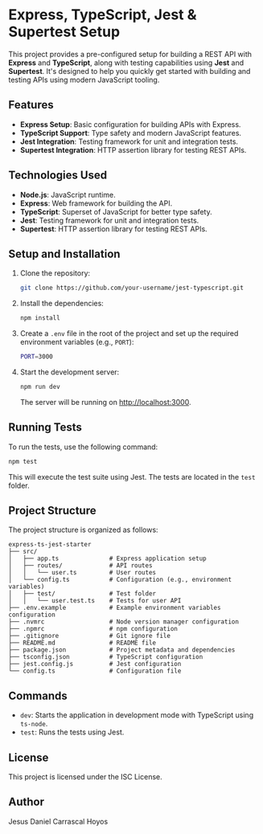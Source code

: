 # Express, TypeScript, Jest & Supertest Setup

This project provides a pre-configured setup for building a REST API with **Express** and **TypeScript**, along with testing capabilities using **Jest** and **Supertest**. It's designed to help you quickly get started with building and testing APIs using modern JavaScript tooling.

## Features

- **Express Setup**: Basic configuration for building APIs with Express.
- **TypeScript Support**: Type safety and modern JavaScript features.
- **Jest Integration**: Testing framework for unit and integration tests.
- **Supertest Integration**: HTTP assertion library for testing REST APIs.

## Technologies Used

- **Node.js**: JavaScript runtime.
- **Express**: Web framework for building the API.
- **TypeScript**: Superset of JavaScript for better type safety.
- **Jest**: Testing framework for unit and integration tests.
- **Supertest**: HTTP assertion library for testing REST APIs.

## Setup and Installation

1. Clone the repository:

   ```bash
   git clone https://github.com/your-username/jest-typescript.git
   ```

2. Install the dependencies:

   ```bash
   npm install
   ```

3. Create a `.env` file in the root of the project and set up the required environment variables (e.g., `PORT`):

   ```bash
   PORT=3000
   ```

4. Start the development server:
   ```bash
   npm run dev
   ```
   The server will be running on [http://localhost:3000](http://localhost:3000).

## Running Tests

To run the tests, use the following command:

```bash
npm test
```

This will execute the test suite using Jest. The tests are located in the `test` folder.

## Project Structure

The project structure is organized as follows:

```plaintext
express-ts-jest-starter
├── src/
│   ├── app.ts              # Express application setup
│   ├── routes/             # API routes
│   │   └── user.ts         # User routes
│   └── config.ts           # Configuration (e.g., environment variables)
│   ├── test/               # Test folder
│   │   └── user.test.ts    # Tests for user API
├── .env.example            # Example environment variables configuration
├── .nvmrc                  # Node version manager configuration
├── .npmrc                  # npm configuration
├── .gitignore              # Git ignore file
├── README.md               # README file
├── package.json            # Project metadata and dependencies
├── tsconfig.json           # TypeScript configuration
├── jest.config.js          # Jest configuration
└── config.ts               # Configuration file
```

## Commands

- `dev`: Starts the application in development mode with TypeScript using `ts-node`.
- `test`: Runs the tests using Jest.

## License

This project is licensed under the ISC License.

## Author

Jesus Daniel Carrascal Hoyos
